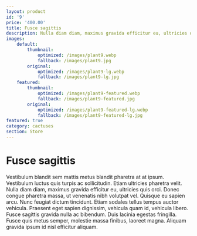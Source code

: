 ```yaml
---
layout: product
id: '9'
price: '400.00'
title: Fusce sagittis
description: Nulla diam diam, maximus gravida efficitur eu, ultricies quis orci.
images:
    default:
        thumbnail:
            optimized: /images/plant9.webp
            fallback: /images/plant9.jpg
        original:
            optimized: /images/plant9-lg.webp
            fallback: /images/plant9-lg.jpg
    featured: 
        thumbnail:
            optimized: /images/plant9-featured.webp
            fallback: /images/plant9-featured.jpg
        original:
            optimized: /images/plant9-featured-lg.webp
            fallback: /images/plant9-featured-lg.jpg
featured: true
category: cactuses
section: Store
---
```


# Fusce sagittis

Vestibulum blandit sem mattis metus blandit pharetra at at ipsum. Vestibulum luctus quis turpis ac sollicitudin. Etiam ultricies pharetra velit. Nulla diam diam, maximus gravida efficitur eu, ultricies quis orci. Donec congue pharetra massa, ut venenatis nibh volutpat vel. Quisque eu sapien arcu. Nunc feugiat dictum tincidunt. Etiam sodales tellus tempus auctor vehicula. Praesent eget sapien dignissim, vehicula quam id, vehicula libero. Fusce sagittis gravida nulla ac bibendum. Duis lacinia egestas fringilla. Fusce quis metus semper, molestie massa finibus, laoreet magna. Aliquam gravida ipsum id nisl efficitur aliquam.